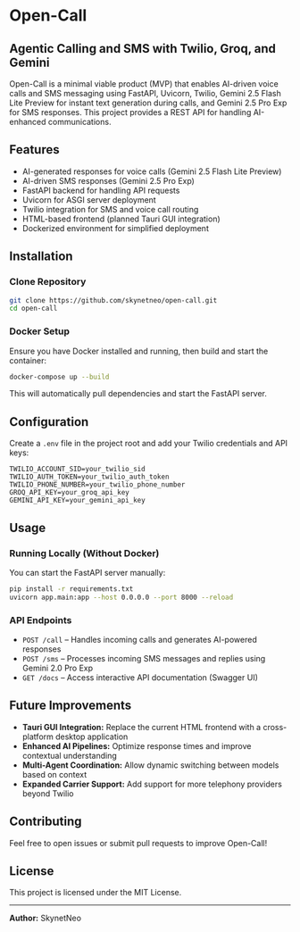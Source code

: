 # Open-Call

## Agentic Calling and SMS with Twilio, Groq, and Gemini

Open-Call is a minimal viable product (MVP) that enables AI-driven voice calls and SMS messaging using FastAPI, Uvicorn, Twilio, Gemini 2.5 Flash Lite Preview for instant text generation during calls, and Gemini 2.5 Pro Exp for SMS responses. This project provides a REST API for handling AI-enhanced communications.

## Features
- AI-generated responses for voice calls (Gemini 2.5 Flash Lite Preview)
- AI-driven SMS responses (Gemini 2.5 Pro Exp)
- FastAPI backend for handling API requests
- Uvicorn for ASGI server deployment
- Twilio integration for SMS and voice call routing
- HTML-based frontend (planned Tauri GUI integration)
- Dockerized environment for simplified deployment

## Installation
### Clone Repository
```sh
git clone https://github.com/skynetneo/open-call.git
cd open-call
```

### Docker Setup
Ensure you have Docker installed and running, then build and start the container:
```sh
docker-compose up --build
```
This will automatically pull dependencies and start the FastAPI server.

## Configuration
Create a `.env` file in the project root and add your Twilio credentials and API keys:
```
TWILIO_ACCOUNT_SID=your_twilio_sid
TWILIO_AUTH_TOKEN=your_twilio_auth_token
TWILIO_PHONE_NUMBER=your_twilio_phone_number
GROQ_API_KEY=your_groq_api_key
GEMINI_API_KEY=your_gemini_api_key
```

## Usage
### Running Locally (Without Docker)
You can start the FastAPI server manually:
```sh
pip install -r requirements.txt
uvicorn app.main:app --host 0.0.0.0 --port 8000 --reload
```

### API Endpoints
- `POST /call` – Handles incoming calls and generates AI-powered responses
- `POST /sms` – Processes incoming SMS messages and replies using Gemini 2.0 Pro Exp
- `GET /docs` – Access interactive API documentation (Swagger UI)

## Future Improvements
- **Tauri GUI Integration:** Replace the current HTML frontend with a cross-platform desktop application
- **Enhanced AI Pipelines:** Optimize response times and improve contextual understanding
- **Multi-Agent Coordination:** Allow dynamic switching between models based on context
- **Expanded Carrier Support:** Add support for more telephony providers beyond Twilio

## Contributing
Feel free to open issues or submit pull requests to improve Open-Call!

## License
This project is licensed under the MIT License.

---

**Author:** SkynetNeo

